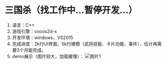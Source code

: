 ﻿# 三国杀（找工作中...暂停开发...）
1. 语言：C++
2. 游戏引擎：cocos2d-x
3. 开发环境：windows、VS2015
4. 完成进度：2k行UI界面、5k行建模（武将技能、卡片功能、事件），估计再需要3个月能完成。
5. demo展示（图片较大，加载缓慢）：
![图片1](http://7xpn9f.com1.z0.glb.clouddn.com/KTK%2FQQ%E6%88%AA%E5%9B%BE20160422121055.png)
